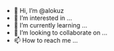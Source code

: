 - 👋 Hi, I’m @alokuz
- 👀 I’m interested in ...
- 🌱 I’m currently learning ...
- 💞️ I’m looking to collaborate on ...
- 📫 How to reach me ...

<!---
alokuz/alokuz is a ✨ special ✨ repository because its `README.md` (this file) appears on your GitHub profile.
You can click the Preview link to take a look at your changes.
--->
